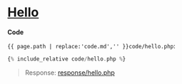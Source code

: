 # [Hello](code.zip)

**Code**

`{{ page.path | replace:'code.md','' }}code/hello.php`:

```php
{% include_relative code/hello.php %}
```

> Response: [response/hello.php](response/hello.php)
